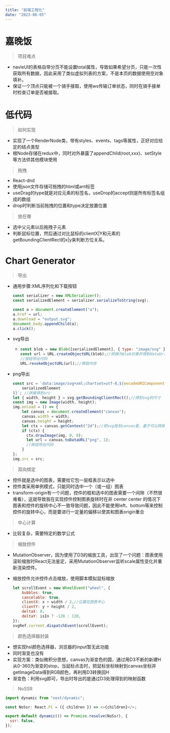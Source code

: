 ```yaml
---
title: "前端工程化"
date: "2023-08-05"
---
```


# 嘉晚饭

> 项目难点

- navieUI的表格自带分页不能设置total属性，导致如果希望分页，只能一次性获取所有数据，因此采用了类似虚拟列表的方案，不是本页的数据使用空对象填补。
- 保证一个顶点只能被一个骑手接取，使用ws传输订单状态，同时在骑手接单时检查订单是否被接取。

# 低代码

> 如何实现

- 实现了一个RenderNode类，带有styles、events、tags等属性，正好对应给定的结点类型
- 根Node存储在redux中，同时对外暴露了appendChild(root,xxx)、setStyle等方法供其他模块使用

> 拖拽

- React-dnd
- 使用json文件存储可拖拽的html或ant标签
- useDrag的type就是对应元素的标签名，useDrop的accept则是所有标签名组成的数组
- drop时判断当前拖拽的位置和type决定放置位置

> 放在哪

- 选中父元素以后拖拽子元素
- 判断鼠标位置，然后通过对比鼠标的clientX|Y和元素的getBoundingClientRect的x|y来判断方位关系。

# Chart Generator

> 导出

- 通用步骤:XML序列化和下载按钮

  ```javascript
  const serializer = new XMLSerializer();
  const serializedElement = serializer.serializeToString(svg);
  ```

  ```javascript
  const a = document.createElement("a");
  a.href = url;
  a.download = "output.svg";
  document.body.appendChild(a);
  a.click();
  ```

- svg导出

  - ```javascript
    const blob = new Blob([serializedElement], { type: "image/svg" });
    const url = URL.createObjectURL(blob);//转换为blob对象并得到dataUrl
    //按钮导出代码
    URL.revokeObjectURL(url);//释放内存
    ```

- png导出

  ```javascript
  const src = `data:image/svg+xml;chartset=utf-8,${encodeURIComponent(
      serializedElement
  )}`; //拼接得到src
  let { width, height } = svg.getBoundingClientRect();//得到svg的尺寸
  const img = new Image(width, height);
  img.onload = () => {
      let canvas = document.createElement("canvas");
      canvas.width = width;
      canvas.height = height;
      let ctx = canvas.getContext("2d");//把svg放到canvas里，基于可以转换为png
      if (ctx) {
        ctx.drawImage(img, 0, 0);
        let url = canvas.toDataURL("png", 1);
        //按钮导出代码
      }
  };
  img.src = src;
  ```

> 双向绑定

- 控件就是选中的图表，需要给它包一层框表示以选中
- 控件类采用单例模式，只能同时选中一个（或一组）图表
- transform-origin有一个问题，控件的框和选中的图表需要一个间隙（不然很难看），这就导致我在实现控件控制图表旋转时在非 center center 的情况下图表和控件的旋转中心不一致导致问题，因此不能使用left、bottom等来控制控件的旋转中心，而是要进行一定量的偏移以使其和图表origin重合

> 中心计算

- 比较复杂，需要特定的数学公式

> 缩放控件

- MutationObserver，因为使用了D3的缩放工具，出现了一个问题：图表使用滚轮缩放时React无法鉴定，采用MutationObserver监听scale属性变化并重新渲染控件。

- 缩放控件允许控件点击缩放，使用脚本模拟鼠标缩放

  ```javascript
  let scrollEvent = new WheelEvent("wheel", {
      bubbles: true,
      cancelable: true,
      clientX: x + width / 2,//位置在图表中心
      clientY: y + height / 2,
      deltaX: 0,
      deltaY: isIn ? -120 : 120,
  });
  svgRef.current.dispatchEvent(scrollEvent);
  ```

> 颜色选择器封装

- 想实现hsl颜色选择器，浏览器的input暂无此功能
- 同时渐变也没有
- 实现方案：类似微积分思想，canvas为渐变色的圆，通过用D3不断的新建H从0-360为渐变的stop，当鼠标点击时，把鼠标坐标映射到canvas坐标并getImageData得到RGB颜色，再利用D3转换回H
- 渐变色：利用svg即可，导出时导出的是通过D3处理得到的映射函数

> NoSSR
```javascript
import dynamic from "next/dynamic";

const NoSsr: React.FC = ({ children }) => <>{children}</>;

export default dynamic(() => Promise.resolve(NoSsr), {
  ssr: false,
});
```